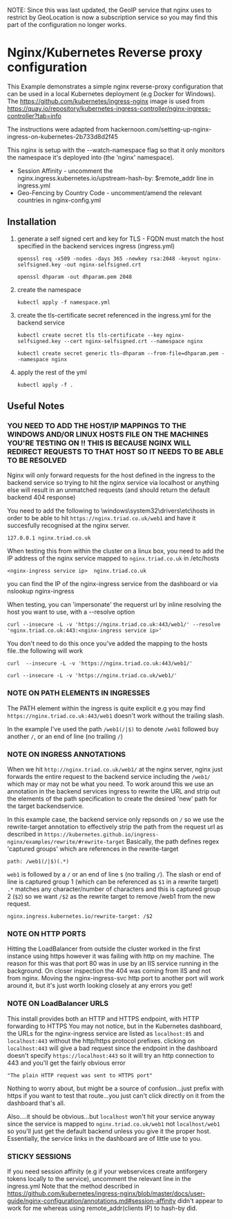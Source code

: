 NOTE: Since this was last updated, the GeoIP service that nginx uses to restrict by GeoLocation is now a subscription service so you may find this part of the configuration no longer works. 

# Nginx/Kubernetes Reverse proxy configuration 

This Example demonstrates a simple nginx reverse-proxy configuration that can be used in a local Kubernetes deployment (e.g Docker for Windows).
The https://github.com/kubernetes/ingress-nginx image is used from https://quay.io/repository/kubernetes-ingress-controller/nginx-ingress-controller?tab=info

The instructions were adapted from hackernoon.com/setting-up-nginx-ingress-on-kubernetes-2b733d8d2f45

This nginx is setup with the --watch-namespace flag so that it only monitors the namespace it's deployed into (the 'nginx' namespace).

* Session Affinity - uncomment the nginx.ingress.kubernetes.io/upstream-hash-by: $remote_addr  line in ingress.yml
* Geo-Fencing by Country Code - uncomment/amend the relevant countries in nginx-config.yml


## Installation

1. generate a self signed cert and key for TLS - FQDN must match the host specified in the backend services ingress (ingress.yml)

    `openssl req -x509 -nodes -days 365 -newkey rsa:2048 -keyout nginx-selfsigned.key -out nginx-selfsigned.crt`

    `openssl dhparam -out dhparam.pem 2048`

2. create the namespace
   
   `kubectl apply -f namespace.yml`

3. create the tls-certificate secret referenced in the ingress.yml for the backend service
   
    `kubectl create secret tls tls-certificate --key nginx-selfsigned.key --cert nginx-selfsigned.crt --namespace nginx`

    `kubectl create secret generic tls-dhparam --from-file=dhparam.pem --namespace nginx`

4. apply the rest of the yml

    `kubectl apply -f .`


## Useful Notes

### YOU NEED TO ADD THE HOST/IP MAPPINGS TO THE WINDOWS AND/OR LINUX HOSTS FILE ON THE MACHINES YOU'RE TESTING ON !! THIS IS BECAUSE NGINX WILL REDIRECT REQUESTS TO THAT HOST SO IT NEEDS TO BE ABLE TO BE RESOLVED
 
Nginx will only forward requests for the host defined in the ingress to the backend service so trying to hit the nginx service via localhost or anything else will result in an unmatched requests (and should return the default backend 404 response)

You need to add the following to \windows\system32\drivers\etc\hosts in order to be able to hit `https://nginx.triad.co.uk/web1` and have it succesfully
recognised at the nginx server.

`127.0.0.1 nginx.triad.co.uk`
 
When testing this from within the cluster on a linux box, you need to add the IP address of the nginx service mapped to `nginx.triad.co.uk` in /etc/hosts

`<nginx-ingress service ip>  nginx.triad.co.uk`

you can find the IP of the nginx-ingress service from the dashboard or via nslookup nginx-ingress

When testing, you can 'impersonate' the requerst url by inline resolving the host you want to use, with a --resolve option

`curl --insecure -L -v 'https://nginx.triad.co.uk:443/web1/' --resolve 'nginx.triad.co.uk:443:<nginx-ingress service ip>'`

You don't need to do this once you've added the mapping to the hosts file..the following will work 

`curl  --insecure -L -v 'https://nginx.triad.co.uk:443/web1/'`

`curl --insecure -L -v 'https://nginx.triad.co.uk/web1/'`
 
### NOTE ON PATH ELEMENTS IN INGRESSES

The PATH element within the ingress is quite explicit e.g you may find `https://nginx.triad.co.uk:443/web1` doesn't work without the trailing slash.

In the example I've used the path `/web1(/|$)` to denote `/web1` followed buy another `/`, or an end of line (no trailing `/`)

### NOTE ON INGRESS ANNOTATIONS


When we hit `http://nginx.triad.co.uk/web1/` at the nginx server, nginx just forwards the entire request to the backend service
including the `/web1/` which may or may not be what you need.
To work around this we use an annotation in the backend services ingress to rewrite the URL and strip out the elements of the
path specification to create the desired 'new' path for the target backendservice.

In this example case, the backend service only repsonds on `/` so we use the rewrite-target annotation to effectively strip the path 
from the request url as described in `https://kubernetes.github.io/ingress-nginx/examples/rewrite/#rewrite-target`
Basically, the path defines regex 'captured groups' which are references in the rewrite-target

`path: /web1(/|$)(.*)`

`web1` is followed by a `/` or an end of line `$` (no trailing `/`). The slash or end of line is captured group 1 (which can be referenced as `$1` in a rewrite target)
`.*` matches any character/number of characters and this is captured group 2 (`$2`)
so we want `/$2` as the rewrite target to remove /web1 from the new request.

`nginx.ingress.kubernetes.io/rewrite-target: /$2`

### NOTE ON HTTP PORTS


Hitting the LoadBalancer from outside the cluster worked in the first instance using https however it was failing with http on my machine.
The reason for this was that port 80 was in use by an IIS service running in the background. On closer inspection the 404 was coming from IIS and not from nginx. Moving the nginx-ingress-svc http port to another port will work around it, but it's just worth looking closely at any errors you get!

### NOTE ON LoadBalancer URLS


This install provides both an HTTP and HTTPS endpoint, with HTTP forwarding to HTTPS
You may not notice, but in the Kubernetes dashboard, the URLs for the nginx-ingress service are listed as `localhost:85` and `localhost:443` without the http/https protocol prefixes.
clicking on `localhost:443` will give a bad request since the endpoint in the dashboard doesn't specify `https://localhost:443`
so it will try an http connection to 443 and you'll get the fairly obvious error 

`"The plain HTTP request was sent to HTTPS port"`

Nothing to worry about, but might be a source of confusion...just prefix with https if you want to test that route...you just can't click directly on it from the dashboard that's all.

Also....it should be obvious...but `localhost` won't hit your service anyway since the service is  mapped to `nginx.triad.co.uk/web1` not `localhost/web1` so 
you'll just get the default backend unless you give it the proper host. Essentially, the service links in the dashboard are of little use to you.

### STICKY SESSIONS

If you need session affinity (e.g if your webservices create antiforgery tokens locally to the service), uncomment the relevant line in the ingress.yml
Note that the method described in https://github.com/kubernetes/ingress-nginx/blob/master/docs/user-guide/nginx-configuration/annotations.md#session-affinity didn't appear to work for me whereas using remote_addr(clients IP)  to hash-by did.

